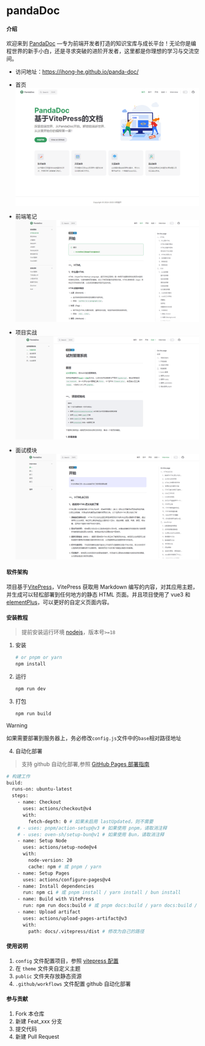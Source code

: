 # pandaDoc

#### 介绍

欢迎来到 [PandaDoc](https://ihong-he.github.io/panda-doc/) —专为前端开发者打造的知识宝库与成长平台！无论你是编程世界的新手小白，还是寻求突破的进阶开发者，这里都是你理想的学习与交流空间。

- 访问地址：https://ihong-he.github.io/panda-doc/
- 首页
  ![首页](./img/home.png)

- 前端笔记
  ![前端笔记](./img/content-1.png)

- 项目实战
  ![项目实战](./img/content-2.png)

- 面试模块
  ![面试模块](./img/content-3.png)

#### 软件架构

项目基于[VitePress](https://vitepress.dev/zh/)，VitePress 获取用 Markdown 编写的内容，对其应用主题，并生成可以轻松部署到任何地方的静态 HTML 页面。并且项目使用了 vue3 和[elementPlus](https://element-plus.org/zh-CN/)，可以更好的自定义页面内容。

#### 安装教程

> 提前安装运行环境 [nodejs](https://nodejs.org/en)，版本号`>=18`

1. 安装

   ```bash
   # or pnpm or yarn
   npm install
   ```

2. 运行

   ```bash
   npm run dev
   ```

3. 打包

   ```bash
   npm run build
   ```
> [!WARNING]
> 如果需要部署到服务器上，务必修改`config.js`文件中的`base`相对路径地址

4. 自动化部署

> 支持 github 自动化部署,参照 [GitHub Pages 部署指南](https://vitepress.dev/zh/guide/deploy#github-pages)

```bash
# 构建工作
build:
  runs-on: ubuntu-latest
  steps:
    - name: Checkout
      uses: actions/checkout@v4
      with:
        fetch-depth: 0 # 如果未启用 lastUpdated，则不需要
    # - uses: pnpm/action-setup@v3 # 如果使用 pnpm，请取消注释
    # - uses: oven-sh/setup-bun@v1 # 如果使用 Bun，请取消注释
    - name: Setup Node
      uses: actions/setup-node@v4
      with:
        node-version: 20
        cache: npm # 或 pnpm / yarn
    - name: Setup Pages
      uses: actions/configure-pages@v4
    - name: Install dependencies
      run: npm ci # 或 pnpm install / yarn install / bun install
    - name: Build with VitePress
      run: npm run docs:build # 或 pnpm docs:build / yarn docs:build / bun run docs:build
    - name: Upload artifact
      uses: actions/upload-pages-artifact@v3
      with:
        path: docs/.vitepress/dist # 修改为自己的路径
```

#### 使用说明

1.  `config` 文件配置项目，参照 [vitepress 配置](https://vitepress.dev/zh/reference/site-config)
2.  在 `theme` 文件夹自定义主题
3.  `public` 文件夹存放静态资源
4.  `.github/workflows` 文件配置 github 自动化部署

#### 参与贡献

1.  Fork 本仓库
2.  新建 Feat_xxx 分支
3.  提交代码
4.  新建 Pull Request
